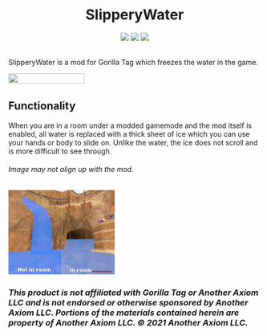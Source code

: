 <div align="center">
 <h1>SlipperyWater</h1>
 <a href="https://github.com/developer9998/SlipperyWater/blob/main/LICENSE/">   
 <img src="https://img.shields.io/github/license/developer9998/SlipperyWater?label=License&style=flat-square"</img></a>
 <a href="https://github.com/developer9998/SlipperyWater/releases/latest">
 <img src="https://img.shields.io/github/downloads/developer9998/SlipperyWater/total?label=Downloads&style=flat-square"<img></a>
 <a href="https://discord.gg/dev9998">
 <img src="https://img.shields.io/discord/989239017511989258?label=Discord&style=flat-square"</img></a><br><br>
</div>

SlipperyWater is a mod for Gorilla Tag which freezes the water in the game.

<img src="https://github.com/developer9998/SlipperyWater/blob/main/Web/release.gif?raw=true" width=55% height=55%>

## Functionality
When you are in a room under a modded gamemode and the mod itself is enabled, all water is replaced with a thick sheet of ice which you can use your hands or body to slide on. Unlike the water, the ice does not scroll and is more difficult to see through. 

###### Image may not align up with the mod.
<img src="https://github.com/developer9998/SlipperyWater/blob/main/Web/compare.png?raw=true" width=42% height=42%>

### <i>This product is not affiliated with Gorilla Tag or Another Axiom LLC and is not endorsed or otherwise sponsored by Another Axiom LLC. Portions of the materials contained herein are property of Another Axiom LLC. © 2021 Another Axiom LLC.</i>
